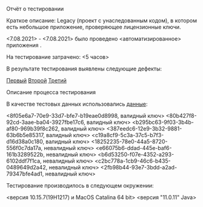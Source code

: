 Отчёт о тестировании <KeyValidator>

Краткое описание: Legacy (проект с унаследованным кодом), в котором есть небольшое приложение, проверяющее лицензионные ключи.

<7.08.2021> - <7.08.2021> было проведено <автоматизированное> приложения <KeyValidator>.

На тестирование затрачено: <5 часов>

В результате тестирования выявлены следующие дефекты:

[Первый](https://github.com/DmitriiLife/java2/issues/1)
[Второй](https://github.com/DmitriiLife/java2/issues/2)
[Третий](https://github.com/DmitriiLife/java2/issues/3)

Описание процесса тестирования

В качестве тестовых данных использовались [данные](https://github.com/netology-code/javaqa-homeworks/blob/master/intro/user-manual.md):

<8f05e6a7-70e9-33d7-bfe7-b19eae0d8998, валидный ключ>
<80b427f8-92cd-3aae-ba04-3927fbe17c6, валидный ключ>
<b295bc63-9f03-3b4b-af80-969b39f8c262, валидный ключ>
<387eedc6-12e9-3b32-9881-63b6b5e85317, валидный ключ>
<c19a8cf9-5c3a-37c5-b7f3-d16d38a0c180, валидный ключ>
<18252235-78e0-44a5-8720-556f0c7da17a, невалидный ключ>
<e66075b6-ddad-445e-baf6-161b3289522b, невалидный ключ>
<b6d53250-f07e-4352-a293-6102ddf7f1ca, невалидный ключ>
<c2bc778a-1cb9-46c6-b435-0489649d2a42, невалидный ключ>
<2fb98b44-93e7-3bdd-a2ad-79347bfe4ad1, невалидный ключ>

Тестирование производилось в следующем окружении:

<версия 10.15.7(19H1217) и MacOS Catalina 64 bit>
<версия "11.0.11" Java>